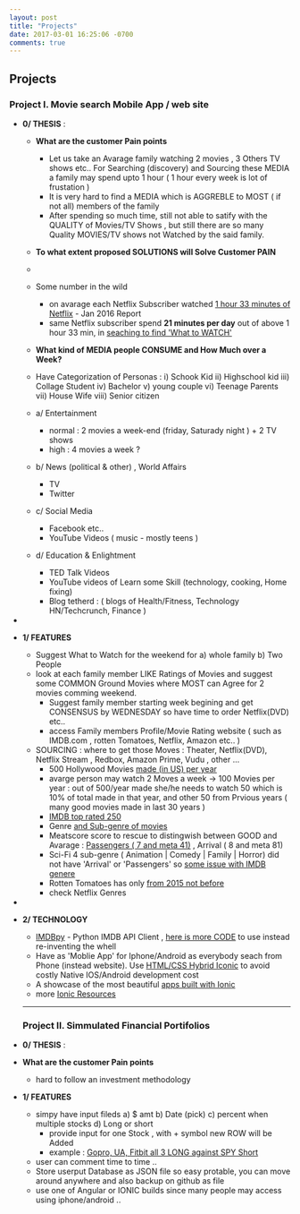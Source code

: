 ```yaml
---
layout: post
title: "Projects"
date: 2017-03-01 16:25:06 -0700
comments: true
---
```


## Projects

### Project I. Movie search Mobile App / web site
+ **0/ THESIS** :
  + **What are the customer Pain points** 
    + Let us take an Avarage family watching 2 movies , 3 Others TV shows etc.. For Searching (discovery) and Sourcing these MEDIA a family may spend upto 1 hour ( 1 hour every week is lot of frustation )
    + It is very hard to find a MEDIA which is AGGREBLE to MOST ( if not all) members of the family
    + After spending so much time, still not able to satify with the QUALITY of Movies/TV Shows , but still there are so many Quality MOVIES/TV shows not Watched by the said family.
    
  + **To what extent proposed SOLUTIONS will Solve Customer PAIN**
  + 
  + Some number in the wild
    + on avarage each Netflix Subscriber watched [1 hour 33 minutes of Netflix](http://time.com/4186137/netflix-hours-per-day/) - Jan 2016 Report
    + same Netflix subscriber spend **21 minutes per day** out of above 1 hour 33 min, in [seaching to find 'What to WATCH'](https://askwonder.com/q/how-much-time-is-wasted-worldwide-on-people-looking-for-movies-to-watch-on-netflix-annually-57bbcd2d1f65962700547278)
    
  + **What kind of MEDIA people CONSUME and How Much over a Week?**
  + Have Categorization of Personas : i) Schook Kid ii) Highschool kid  iii) Collage Student iv) Bachelor  v) young couple  vi) Teenage Parents vii) House Wife viii) Senior citizen 
  + a/ Entertainment
    + normal : 2 movies a week-end (friday, Saturady night ) +  2 TV shows 
    + high :  4 movies a week ?
  + b/ News (political & other) , World Affairs 
    + TV
    + Twitter     
  + c/ Social Media
    + Facebook etc..
    + YouTube Videos ( music - mostly teens )
  + d/ Education & Enlightment
    + TED Talk Videos
    + YouTube videos of Learn some Skill (technology, cooking, Home fixing) 
    + Blog tetherd : ( blogs of Health/Fitness, Technology HN/Techcrunch, Finance )
+ 
+ **1/ FEATURES**
  + Suggest What to Watch for the weekend for a) whole family  b) Two People 
  + look at each family member LIKE Ratings of Movies and suggest some COMMON Ground Movies where MOST can Agree for 2 movies comming weekend. 
    + Suggest family member starting week begining and get CONSENSUS by WEDNESDAY so have time to order Netflix(DVD) etc.. 
    + access Family members Profile/Movie Rating website ( such as IMDB.com , rotten Tomatoes, Netflix, Amazon etc.. )
  + SOURCING : where to get those Moves : Theater, Netflix(DVD), Netflix Stream , Redbox, Amazon Prime, Vudu , other ...
    + 500 Hollywood Movies [made (in US) per year](https://www.quora.com/How-many-movies-are-made-in-Hollywood-every-year)
    + avarge person may watch 2 Moves a week -> 100 Movies per year : out of 500/year made she/he needs to watch 50 which is 10% of total made in that year, and other 50 from Prvious years ( many good movies made in last 30 years )
    + [IMDB top rated 250](http://www.imdb.com/chart/top?ref_=nv_wl_img_3)
    + Genre [and Sub-genre  of movies](http://www.imdb.com/genre/?ref_=nv_ch_gr_3)
    + Meatscore score to rescue to distingwish between GOOD and Avarage : [Passengers ( 7 and meta 41)](http://www.imdb.com/title/tt1355644/) , Arrival ( 8 and meta 81)
    + Sci-Fi  4 sub-genre ( Animation | Comedy | Family | Horror) did not have 'Arrival' or 'Passengers' so [some issue with IMDB genere](http://www.imdb.com/search/title?count=100&genres=sci_fi,family&num_votes=10000,&title_type=feature&view=advanced&sort=user_rating,desc&ref_=gnr_mn_sf_3)
    + Rotten Tomatoes has only [from 2015 not before](https://editorial.rottentomatoes.com/guide/best-sci-fifantasy-2015/)
    + check Netflix Genres
+  
+ **2/ TECHNOLOGY**
  + [IMDBpy](https://github.com/search?o=desc&q=imdb&s=stars&type=Repositories&utf8=%E2%9C%93) - Python IMDB API Client , [here is more CODE](http://imdbpy.sourceforge.net/ecosystem.html) to use instead re-inventing the whell
  + Have as 'Moblie App' for Iphone/Android as everybody seach from Phone (instead website). Use [HTML/CSS Hybrid Iconic](http://pwa.ionic.io/) to avoid costly Native IOS/Android development cost
  + A showcase of the most beautiful [apps built with Ionic](http://showcase.ionicframework.com/apps/top)
  + more [Ionic Resources](https://twitter.com/PostPCEra/status/474282645803634688)
  
  ---------------------------------
  
  ### Project II. Simmulated Financial Portifolios
  
 + **0/ THESIS** :
  + **What are the customer Pain points** 
    + hard to follow an investment methodology
    
+ **1/ FEATURES**
  + simpy have input fileds a) $ amt b) Date (pick) c) percent when multiple stocks d) Long or short
    + provide input for one Stock , with + symbol new ROW will be Added 
    + example : [Gopro, UA, Fitbit all 3 LONG against SPY Short](https://www.fool.com/investing/2017/03/08/the-3-problems-under-armour-fitbit-and-gopro-all-s.aspx?yptr=yahoo) 
  + user can comment time to time ..
  + Store userput Database as JSON file so easy protable, you can move around anywhere and also backup on github as file
  + use one of Angular or IONIC builds since many people may access using iphone/android ..
